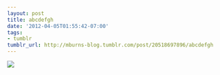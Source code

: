 ```yaml
---
layout: post
title: abcdefgh
date: '2012-04-05T01:55:42-07:00'
tags:
- tumblr
tumblr_url: http://mburns-blog.tumblr.com/post/20518697896/abcdefgh
---
```

<img src="http://68.media.tumblr.com/tumblr_m200suciuD1qzt3z9o1_1280.jpg"/>
